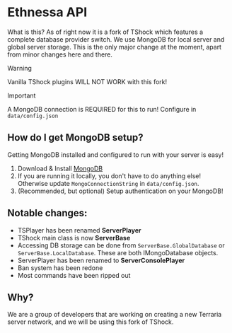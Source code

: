 # Ethnessa API
What is this? As of right now it is a fork of TShock which features a complete database provider switch. We use MongoDB for local server and global server storage. This is the only major change at the moment, apart from minor changes here and there.

> [!WARNING]
> Vanilla TShock plugins WILL NOT WORK with this fork!
 
> [!IMPORTANT]
> A MongoDB connection is REQUIRED for this to run! Configure in `data/config.json`

## How do I get MongoDB setup?
Getting MongoDB installed and configured to run with your server is easy! 

1. Download & Install [MongoDB](https://www.mongodb.com/try/download/community)
2. If you are running it locally, you don't have to do anything else! Otherwise update `MongoConnectionString` in `data/config.json`.
3. (Recommended, but optional) Setup authentication on your MongoDB!

## Notable changes:
- TSPlayer has been renamed **ServerPlayer**
- TShock main class is now **ServerBase**
- Accessing DB storage can be done from `ServerBase.GlobalDatabase` or `ServerBase.LocalDatabase`. These are both IMongoDatabase objects.
- ServerPlayer has been renamed to **ServerConsolePlayer**
- Ban system has been redone
- Most commands have been ripped out

## Why?
We are a group of developers that are working on creating a new Terraria server network, and we will be using this fork of TShock.
